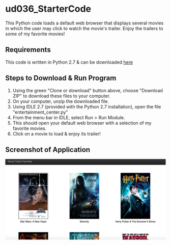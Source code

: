 # ud036_StarterCode
This Python code loads a default web browser that displays several movies in which the user may click to watch the movie's trailer. Enjoy the trailers to some of my favorite movies!

## Requirements
This code is written in Python 2.7 & can be downloaded [here](https://www.python.org/downloads/)

## Steps to Download & Run Program
1. Using the green "Clone or download" button above, choose "Download ZIP" to download these files to your computer.
2. On your computer, unzip the downloaded file.
3. Using IDLE 2.7 (provided with the Python 2.7 installation), open the file "entertainment_center.py"
4. From the menu bar in IDLE, select Run > Run Module.
5. This should open your default web browser with a selection of my favorite movies.
6. Click on a movie to load & enjoy its trailer!

## Screenshot of Application
![Application Screenshot](images/ApplicationScreenshot1.png)

